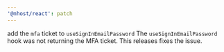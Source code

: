 ```yaml
---
'@nhost/react': patch
---
```


add the `mfa` ticket to `useSignInEmailPassword`
The `useSignInEmailPassword` hook was not returning the MFA ticket. This releases fixes the issue.
